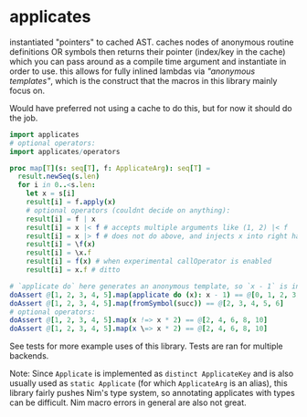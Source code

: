 # applicates

instantiated "pointers" to cached AST. caches nodes of anonymous routine definitions OR symbols then returns their pointer (index/key in the cache) which you can pass around as a compile time argument and instantiate in order to use. this allows for fully inlined lambdas via *"anonymous templates"*, which is the construct that the macros in this library mainly focus on.

Would have preferred not using a cache to do this, but for now it should do the job.

```nim
import applicates
# optional operators:
import applicates/operators

proc map[T](s: seq[T], f: ApplicateArg): seq[T] =
  result.newSeq(s.len)
  for i in 0..<s.len:
    let x = s[i]
    result[i] = f.apply(x)
    # optional operators (couldnt decide on anything):
    result[i] = f | x
    result[i] = x |< f # accepts multiple arguments like (1, 2) |< f
    result[i] = x |> f # does not do above, and injects x into right hand side
    result[i] = \f(x)
    result[i] = \x.f
    result[i] = f(x) # when experimental callOperator is enabled
    result[i] = x.f # ditto

# `applicate do` here generates an anonymous template, so `x - 1` is inlined at AST level:
doAssert @[1, 2, 3, 4, 5].map(applicate do (x): x - 1) == @[0, 1, 2, 3, 4]
doAssert @[1, 2, 3, 4, 5].map(fromSymbol(succ)) == @[2, 3, 4, 5, 6]
# optional operators:
doAssert @[1, 2, 3, 4, 5].map(x !=> x * 2) == @[2, 4, 6, 8, 10]
doAssert @[1, 2, 3, 4, 5].map(x \=> x * 2) == @[2, 4, 6, 8, 10]
```

See tests for more example uses of this library. Tests are ran for multiple backends.

Note: Since `Applicate` is implemented as `distinct ApplicateKey` and is also usually used as `static Applicate` (for which `ApplicateArg` is an alias), this library fairly pushes Nim's type system, so annotating applicates with types can be difficult. Nim macro errors in general are also not great.
